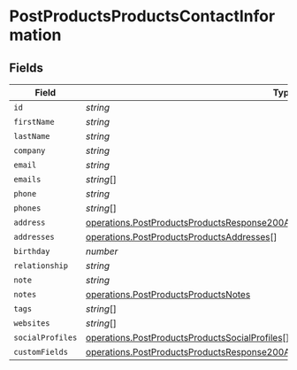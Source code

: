 # PostProductsProductsContactInformation


## Fields

| Field                                                                                                                                                                                    | Type                                                                                                                                                                                     | Required                                                                                                                                                                                 | Description                                                                                                                                                                              |
| ---------------------------------------------------------------------------------------------------------------------------------------------------------------------------------------- | ---------------------------------------------------------------------------------------------------------------------------------------------------------------------------------------- | ---------------------------------------------------------------------------------------------------------------------------------------------------------------------------------------- | ---------------------------------------------------------------------------------------------------------------------------------------------------------------------------------------- |
| `id`                                                                                                                                                                                     | *string*                                                                                                                                                                                 | :heavy_minus_sign:                                                                                                                                                                       | N/A                                                                                                                                                                                      |
| `firstName`                                                                                                                                                                              | *string*                                                                                                                                                                                 | :heavy_minus_sign:                                                                                                                                                                       | N/A                                                                                                                                                                                      |
| `lastName`                                                                                                                                                                               | *string*                                                                                                                                                                                 | :heavy_minus_sign:                                                                                                                                                                       | N/A                                                                                                                                                                                      |
| `company`                                                                                                                                                                                | *string*                                                                                                                                                                                 | :heavy_minus_sign:                                                                                                                                                                       | N/A                                                                                                                                                                                      |
| `email`                                                                                                                                                                                  | *string*                                                                                                                                                                                 | :heavy_minus_sign:                                                                                                                                                                       | N/A                                                                                                                                                                                      |
| `emails`                                                                                                                                                                                 | *string*[]                                                                                                                                                                               | :heavy_minus_sign:                                                                                                                                                                       | N/A                                                                                                                                                                                      |
| `phone`                                                                                                                                                                                  | *string*                                                                                                                                                                                 | :heavy_minus_sign:                                                                                                                                                                       | N/A                                                                                                                                                                                      |
| `phones`                                                                                                                                                                                 | *string*[]                                                                                                                                                                               | :heavy_minus_sign:                                                                                                                                                                       | N/A                                                                                                                                                                                      |
| `address`                                                                                                                                                                                | [operations.PostProductsProductsResponse200Address](../../models/operations/postproductsproductsresponse200address.md)                                                                   | :heavy_minus_sign:                                                                                                                                                                       | N/A                                                                                                                                                                                      |
| `addresses`                                                                                                                                                                              | [operations.PostProductsProductsAddresses](../../models/operations/postproductsproductsaddresses.md)[]                                                                                   | :heavy_minus_sign:                                                                                                                                                                       | N/A                                                                                                                                                                                      |
| `birthday`                                                                                                                                                                               | *number*                                                                                                                                                                                 | :heavy_minus_sign:                                                                                                                                                                       | N/A                                                                                                                                                                                      |
| `relationship`                                                                                                                                                                           | *string*                                                                                                                                                                                 | :heavy_minus_sign:                                                                                                                                                                       | N/A                                                                                                                                                                                      |
| `note`                                                                                                                                                                                   | *string*                                                                                                                                                                                 | :heavy_minus_sign:                                                                                                                                                                       | N/A                                                                                                                                                                                      |
| `notes`                                                                                                                                                                                  | [operations.PostProductsProductsNotes](../../models/operations/postproductsproductsnotes.md)                                                                                             | :heavy_minus_sign:                                                                                                                                                                       | N/A                                                                                                                                                                                      |
| `tags`                                                                                                                                                                                   | *string*[]                                                                                                                                                                               | :heavy_minus_sign:                                                                                                                                                                       | N/A                                                                                                                                                                                      |
| `websites`                                                                                                                                                                               | *string*[]                                                                                                                                                                               | :heavy_minus_sign:                                                                                                                                                                       | N/A                                                                                                                                                                                      |
| `socialProfiles`                                                                                                                                                                         | [operations.PostProductsProductsSocialProfiles](../../models/operations/postproductsproductssocialprofiles.md)[]                                                                         | :heavy_minus_sign:                                                                                                                                                                       | N/A                                                                                                                                                                                      |
| `customFields`                                                                                                                                                                           | [operations.PostProductsProductsResponse200ApplicationJSONResponseBodyCustomFields](../../models/operations/postproductsproductsresponse200applicationjsonresponsebodycustomfields.md)[] | :heavy_minus_sign:                                                                                                                                                                       | N/A                                                                                                                                                                                      |